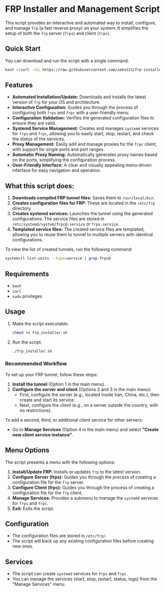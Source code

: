 # FRP Installer and Management Script

This script provides an interactive and automated way to install, configure, and manage `frp` (a fast reverse proxy) on your system. It simplifies the setup of both the `frp` server (`frps`) and client (`frpc`).

## Quick Start

You can download and run the script with a single command:

```bash
bash <(curl -sSL https://raw.githubusercontent.com/iebu123/frp-installer/main/frp_installer.sh)
```

## Features

-   **Automated Installation/Update:** Downloads and installs the latest version of `frp` for your OS and architecture.
-   **Interactive Configuration:** Guides you through the process of configuring both `frps` and `frpc` with a user-friendly menu.
-   **Configuration Validation:** Verifies the generated configuration files to ensure they are valid.
-   **Systemd Service Management:** Creates and manages `systemd` services for `frps` and `frpc`, allowing you to easily start, stop, restart, and check the status of the services.
-   **Proxy Management:** Easily add and manage proxies for the `frpc` client, with support for single ports and port ranges.
-   **Automatic Proxy Naming:** Automatically generates proxy names based on the ports, simplifying the configuration process.
-   **User-Friendly Interface:** A clear and visually appealing menu-driven interface for easy navigation and operation.

## What this script does:

1.  **Downloads compiled FRP tunnel files:** Saves them to `/usr/local/bin`.
2.  **Creates configuration files for FRP:** These are located in the `/etc/frp` directory.
3.  **Creates systemd services:** Launches the tunnel using the generated configurations. The service files are stored in `/etc/systemd/system/frpc@.service` or `frps.service`.
4.  **Templated service files:** The created service files are templated, allowing you to reuse them to tunnel to multiple servers with identical configurations.

To view the list of created tunnels, run the following command:
```bash
systemctl list-units --type=service | grep frpc@
```

## Requirements

-   `bash`
-   `curl`
-   `sudo` privileges

## Usage

1.  Make the script executable:
    ```bash
    chmod +x frp_installer.sh
    ```
2.  Run the script:
    ```bash
    ./frp_installer.sh
    ```

### Recommended Workflow

To set up your FRP tunnel, follow these steps:

1.  **Install the tunnel** (Option 1 in the main menu).
2.  **Configure the server and client** (Options 2 and 3 in the main menu):
    *   First, configure the server (e.g., located inside Iran, China, etc.), then create and start its service.
    *   Next, configure the client (e.g., on a server outside the country, with no restrictions).

To add a second, third, or additional client service for other servers:

*   Go to **Manage Services** (Option 4 in the main menu) and select **"Create new client service instance"**.

## Menu Options

The script presents a menu with the following options:

1.  **Install/Update FRP:** Installs or updates `frp` to the latest version.
2.  **Configure Server (frps):** Guides you through the process of creating a configuration file for the `frp` server.
3.  **Configure Client (frpc):** Guides you through the process of creating a configuration file for the `frp` client.
4.  **Manage Services:** Provides a submenu to manage the `systemd` services for `frps` and `frpc`.
5.  **Exit:** Exits the script.

## Configuration

-   The configuration files are stored in `/etc/frp/`.
-   The script will back up any existing configuration files before creating new ones.

## Services

-   The script can create `systemd` services for `frps` and `frpc`.
-   You can manage the services (start, stop, restart, status, logs) from the "Manage Services" menu.
